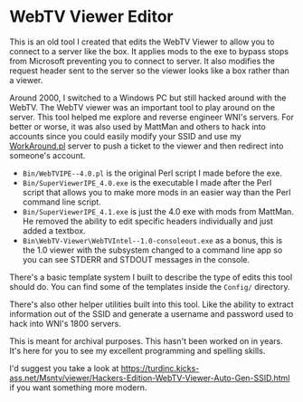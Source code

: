 # WebTV Viewer Editor

This is an old tool I created that edits the WebTV Viewer to allow you to connect to a server like the box. It applies mods to the exe to bypass stops from Microsoft preventing you to connect to server. It also modifies the request header sent to the server so the viewer looks like a box rather than a viewer.

Around 2000, I switched to a Windows PC but still hacked around with the WebTV. The WebTV viewer was an important tool to play around on the server. This tool helped me explore and reverse engineer WNI's servers. For better or worse, it was also used by MattMan and others to hack into accounts since you could easily modify your SSID and use my [WorkAround.pl](https://github.com/wtvemac/Emu15/blob/main/WorkAround.pl "WorkAround.pl") server to push a ticket to the viewer and then redirect into someone's account.

- `Bin/WebTVIPE--4.0.pl` is the original Perl script I made before the exe.
- `Bin/SuperViewerIPE_4.0.exe` is the executable I made after the Perl script that allows you to make more mods in an easier way than the Perl command line script. 
- `Bin/SuperViewerIPE_4.1.exe` is just the 4.0 exe with mods from MattMan. He removed the ability to edit specific headers individually and just added a textbox.
- `Bin\WebTV-Viewer\WebTVIntel--1.0-consoleout.exe` as a bonus, this is the 1.0 viewer with the subsystem changed to a command line app so you can see STDERR and STDOUT messages in the console.


There's a basic template system I built to describe the type of edits this tool should do. You can find some of the templates inside the `Config/` directory.

There's also other helper utilities built into this tool. Like the ability to extract information out of the SSID and generate a username and password used to hack into WNI's 1800 servers.

This is meant for archival purposes. This hasn't been worked on in years. It's here for you to see my excellent programming and spelling skills.

I'd suggest you take a look at https://turdinc.kicks-ass.net/Msntv/viewer/Hackers-Edition-WebTV-Viewer-Auto-Gen-SSID.html if you want something more modern.
